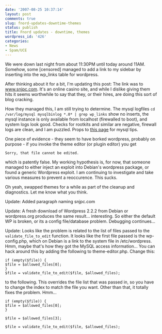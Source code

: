 ```yaml
---
date: '2007-08-25 10:37:14'
layout: post
comments: true
slug: fnord-updates-downtime-themes
status: publish
title: Fnord updates - downtime, themes
wordpress_id: '426'
categories:
- News
- Spam/UCE
---
```


We were down last night from about 11:30PM until today around 11AM. Somehow, some [censored] managed to add a link to my sidebar by inserting into the wp_links table for wordpress.

After thinking about it for a bit, I'm updating this post: The link was to www.snjpc.com. It's an online casino site, and while I dislike giving them hits it seems worthwhile to say that they, or their hires, are doing this sort of blog cracking.

How they managed this, I am still trying to determine. The mysql logfiles
`
cd /var/log/mysql
mysqlbinlog *.0* | grep wp_links
`
show no inserts, the mysql instance is only available from localhost (firewalled to boot), and system logs look good. Checks for rootkits and similar are negative, firewall logs are clean, and I am puzzled. Props to [this page](http://souptonuts.sourceforge.net/readme_mysql.htm) for mysql tips.

One piece of evidence - they seem to have borked wordpress, probably on purpose - if you invoke the theme editor (or plugin editor) you get

    
    
    Sorry, that file cannot be edited.


which is patently false. My working hypothesis is, for now, that someone managed to either inject an exploit into Debian's wordpress package, or found a generic Wordpress exploit. I am continuing to investigate and take various measures to prevent a reoccurence. This sucks.

Oh yeah, swapped themes for a while as part of the cleanup and diagnostics. Let me know what you think.

Update: Added paragraph naming snjpc.com

Update: A fresh download of Wordpress 2.2.2 from Debian or wordpress.org produces the same result... interesting. So either the default WP is broken, or its a config file/database problem. Debugging continues...

Update: Looks like the problem is related to the list of files passed to the `validate_file_to_edit` function. It looks like the first file passed is the wp-config.php, which on Debian is a link to the system file in /etc/wordpress. Hmm, maybe that's how they got the MySQL access information... You can hack around this by adding the following to theme-editor.php. Change this:

    
    
    if (empty($file)) {
    $file = $allowed_files[0];
    }
    $file = validate_file_to_edit($file, $allowed_files);


to the following. This overrides the file list that was passed in, so you have to change the index to match the file you want. Other than that, it totally fixes the problem. Hmm...

    
    
    if (empty($file)) {
    $file = $allowed_files[0];
    }
    
    $file = $allowed_files[3];
    
    $file = validate_file_to_edit($file, $allowed_files);
